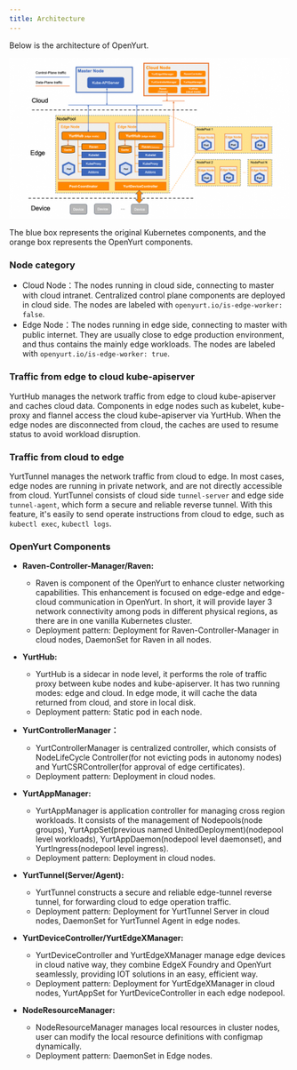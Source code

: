 ```yaml
---
title: Architecture
---
```


Below is the architecture of OpenYurt.

![img](../../../static/img/docs/core-concepts/arch.png)

The blue box represents the original Kubernetes components, and the orange box represents the OpenYurt components.

### Node category

- Cloud Node：The nodes running in cloud side, connecting to master with cloud intranet. Centralized control plane components are deployed in cloud side. The nodes are labeled with `openyurt.io/is-edge-worker: false`.
- Edge Node：The nodes running in edge side, connecting to master with public internet. They are usually close to edge production environment, and thus contains the mainly edge workloads. The nodes are labeled with `openyurt.io/is-edge-worker: true`.

### Traffic from edge to cloud kube-apiserver

YurtHub manages the network traffic from edge to cloud kube-apiserver and caches cloud data.
Components in edge nodes such as kubelet, kube-proxy and flannel access the cloud kube-apiserver via YurtHub.
When the edge nodes are disconnected from cloud, the caches are used to resume status to avoid workload disruption.

### Traffic from cloud to edge

YurtTunnel manages the network traffic from cloud to edge.
In most cases, edge nodes are running in private network, and are not directly accessible from cloud.
YurtTunnel consists of cloud side `tunnel-server` and edge side `tunnel-agent`, which form a secure and reliable reverse tunnel.
With this feature, it's easily to send operate instructions from cloud to edge, such as `kubectl exec`, `kubectl logs`.

### OpenYurt Components

- **Raven-Controller-Manager/Raven:**
  - Raven is component of the OpenYurt to enhance cluster networking capabilities. This enhancement is focused on edge-edge and edge-cloud communication in OpenYurt.
In short, it will provide layer 3 network connectivity among pods in different physical regions, as there are in one vanilla Kubernetes cluster.
  - Deployment pattern: Deployment for Raven-Controller-Manager in cloud nodes, DaemonSet for Raven in all nodes. 

- **YurtHub:**
  - YurtHub is a sidecar in node level, it performs the role of traffic proxy between kube nodes and kube-apiserver.
    It has two running modes: edge and cloud. In edge mode, it will cache the data returned from cloud, and store in local disk.
  - Deployment pattern: Static pod in each node.

- **YurtControllerManager：**
  - YurtControllerManager is centralized controller, which consists of NodeLifeCycle Controller(for not evicting pods in autonomy nodes) and YurtCSRController(for approval of edge certificates).
  - Deployment pattern: Deployment in cloud nodes.

- **YurtAppManager:**
  - YurtAppManager is application controller for managing cross region workloads. It consists of the management of Nodepools(node groups), YurtAppSet(previous named UnitedDeployment)(nodepool level workloads), YurtAppDaemon(nodepool level daemonset), and YurtIngress(nodepool level ingress).
  - Deployment pattern: Deployment in cloud nodes.

- **YurtTunnel(Server/Agent):**
  - YurtTunnel constructs a secure and reliable edge-tunnel reverse tunnel, for forwarding cloud to edge operation traffic.
  - Deployment pattern: Deployment for YurtTunnel Server in cloud nodes, DaemonSet for YurtTunnel Agent in edge nodes.

- **YurtDeviceController/YurtEdgeXManager:**
  - YurtDeviceController and YurtEdgeXManager manage edge devices in cloud native way, they combine EdgeX Foundry and OpenYurt seamlessly, providing IOT solutions in an easy, efficient way.
  - Deployment pattern: Deployment for YurtEdgeXManager in cloud nodes, YurtAppSet for YurtDeviceController in each edge nodepool.

- **NodeResourceManager:**
  - NodeResourceManager manages local resources in cluster nodes, user can modify the local resource definitions with configmap dynamically.
  - Deployment pattern: DaemonSet in Edge nodes.